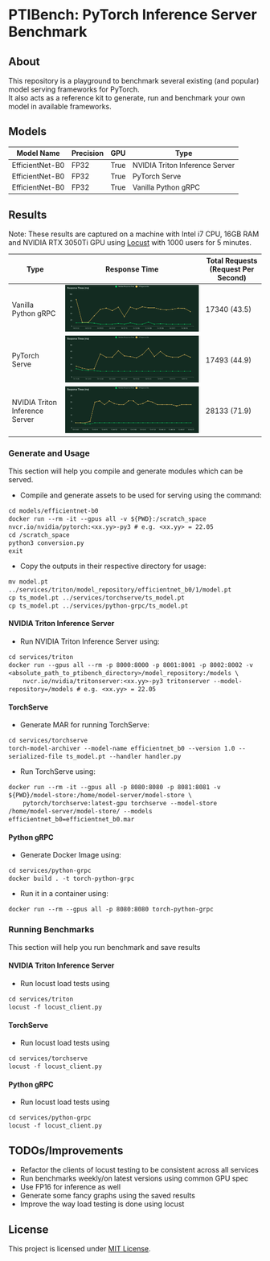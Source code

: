 # PTIBench: PyTorch Inference Server Benchmark

## About
This repository is a playground to benchmark several existing (and popular) model serving frameworks for PyTorch.  
It also acts as a reference kit to generate, run and benchmark your own model in available frameworks. 

## Models

| Model Name | Precision | GPU | Type |
| ---------- | --------- | --- | ---- |
| EfficientNet-B0 | FP32 | True | NVIDIA Triton Inference Server |
| EfficientNet-B0 | FP32 | True | PyTorch Serve |
| EfficientNet-B0 | FP32 | True | Vanilla Python gRPC |

## Results
Note: These results are captured on a machine with Intel i7 CPU, 16GB RAM and NVIDIA RTX 3050Ti GPU using [Locust](https://locust.io/) with 1000 users for 5 minutes.

| Type | Response Time | Total Requests (Request Per Second) |
| ---- | ------------- | ----------------------------------- |
| Vanilla Python gRPC | ![Vanilla Python gRPC](results/locust-1000-100-5m/python-grpc.png) | 17340 (43.5) |
| PyTorch Serve | ![PyTorch Serve](results/locust-1000-100-5m/torchserve.png) | 17493 (44.9) |
| NVIDIA Triton Inference Server | ![NVIDIA Triton Inference Server](results/locust-1000-100-5m/triton.png) | 28133 (71.9) |

### Generate and Usage
This section will help you compile and generate modules which can be served.

- Compile and generate assets to be used for serving using the command:
```
cd models/efficientnet-b0
docker run --rm -it --gpus all -v ${PWD}:/scratch_space nvcr.io/nvidia/pytorch:<xx.yy>-py3 # e.g. <xx.yy> = 22.05
cd /scratch_space
python3 conversion.py
exit
```
- Copy the outputs in their respective directory for usage:
```
mv model.pt ../services/triton/model_repository/efficientnet_b0/1/model.pt
cp ts_model.pt ../services/torchserve/ts_model.pt
cp ts_model.pt ../services/python-grpc/ts_model.pt
```

#### NVIDIA Triton Inference Server
- Run NVIDIA Triton Inference Server using:
```
cd services/triton
docker run --gpus all --rm -p 8000:8000 -p 8001:8001 -p 8002:8002 -v <absolute_path_to_ptibench_directory>/model_repository:/models \
    nvcr.io/nvidia/tritonserver:<xx.yy>-py3 tritonserver --model-repository=/models # e.g. <xx.yy> = 22.05
```

#### TorchServe
- Generate MAR for running TorchServe:
```
cd services/torchserve
torch-model-archiver --model-name efficientnet_b0 --version 1.0 --serialized-file ts_model.pt --handler handler.py
```
- Run TorchServe using:
```
docker run --rm -it --gpus all -p 8080:8080 -p 8081:8081 -v ${PWD}/model-store:/home/model-server/model-store \
    pytorch/torchserve:latest-gpu torchserve --model-store /home/model-server/model-store/ --models efficientnet_b0=efficientnet_b0.mar
```

#### Python gRPC
- Generate Docker Image using:
```
cd services/python-grpc
docker build . -t torch-python-grpc
```
- Run it in a container using:
```
docker run --rm --gpus all -p 8080:8080 torch-python-grpc
```

### Running Benchmarks
This section will help you run benchmark and save results

#### NVIDIA Triton Inference Server
- Run locust load tests using
```
cd services/triton
locust -f locust_client.py
```

#### TorchServe
- Run locust load tests using
```
cd services/torchserve
locust -f locust_client.py
```

#### Python gRPC
- Run locust load tests using
```
cd services/python-grpc
locust -f locust_client.py
```

## TODOs/Improvements
- Refactor the clients of locust testing to be consistent across all services
- Run benchmarks weekly/on latest versions using common GPU spec
- Use FP16 for inference as well
- Generate some fancy graphs using the saved results 
- Improve the way load testing is done using locust

## License
This project is licensed under [MIT License](LICENSE).